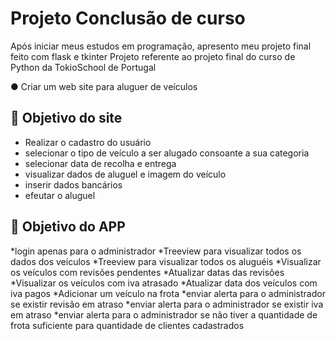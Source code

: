<h1> Projeto Conclusão de curso</h1>

Após iniciar meus estudos em programação, apresento meu projeto final feito com flask e tkinter
Projeto referente ao projeto final do curso de Python da TokioSchool de Portugal

● Criar um web site para aluguer de veículos
## 🚀 Objetivo do site
* Realizar o cadastro do usuário
* selecionar o tipo de veículo a ser alugado consoante a sua categoria
* selecionar data de recolha e entrega
* visualizar dados de aluguel e imagem do veículo
* inserir dados bancários
* efeutar o aluguel

## 🚀 Objetivo do APP
*login apenas para o administrador
*Treeview para visualizar todos os dados dos veículos
*Treeview para visualizar todos os aluguéis
*Visualizar os veículos com revisões pendentes
*Atualizar datas das revisões
*Visualizar os veículos com iva atrasado
*Atualizar data dos veículos com iva pagos
*Adicionar um veículo na frota
*enviar alerta para o administrador se existir revisão em atraso
*enviar alerta para o administrador se existir iva em atraso
*enviar alerta para o administrador se não tiver a quantidade de frota suficiente para quantidade de clientes cadastrados


